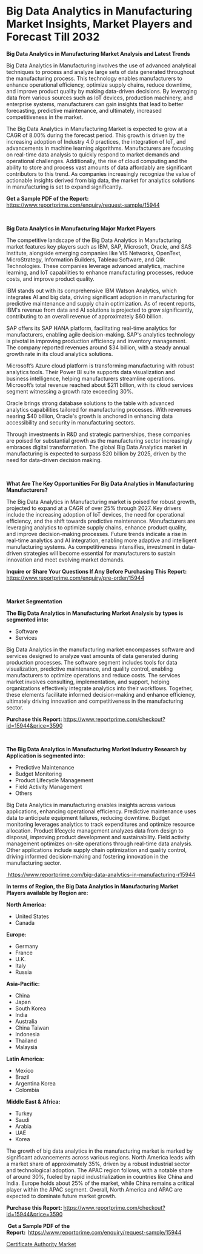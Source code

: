 <p><h1>Big Data Analytics in Manufacturing Market Insights, Market Players and Forecast Till 2032</h1></p><p><strong>Big Data Analytics in Manufacturing Market Analysis and Latest Trends</strong></p>
<p><p>Big Data Analytics in Manufacturing involves the use of advanced analytical techniques to process and analyze large sets of data generated throughout the manufacturing process. This technology enables manufacturers to enhance operational efficiency, optimize supply chains, reduce downtime, and improve product quality by making data-driven decisions. By leveraging data from various sources such as IoT devices, production machinery, and enterprise systems, manufacturers can gain insights that lead to better forecasting, predictive maintenance, and ultimately, increased competitiveness in the market.</p><p>The Big Data Analytics in Manufacturing Market is expected to grow at a CAGR of 8.00% during the forecast period. This growth is driven by the increasing adoption of Industry 4.0 practices, the integration of IoT, and advancements in machine learning algorithms. Manufacturers are focusing on real-time data analysis to quickly respond to market demands and operational challenges. Additionally, the rise of cloud computing and the ability to store and process vast amounts of data affordably are significant contributors to this trend. As companies increasingly recognize the value of actionable insights derived from big data, the market for analytics solutions in manufacturing is set to expand significantly.</p></p>
<p><strong>Get a Sample PDF of the Report:&nbsp;</strong> <a href="https://www.reportprime.com/enquiry/request-sample/15944?utm_campaign=2940&utm_medium=2&utm_source=Github&utm_content=ia&utm_term=20032025&utm_id=big-data-analytics-in-manufacturing">https://www.reportprime.com/enquiry/request-sample/15944</a></p>
<p>&nbsp;</p>
<p><strong>Big Data Analytics in Manufacturing Major Market Players</strong></p>
<p><p>The competitive landscape of the Big Data Analytics in Manufacturing market features key players such as IBM, SAP, Microsoft, Oracle, and SAS Institute, alongside emerging companies like VIS Networks, OpenText, MicroStrategy, Information Builders, Tableau Software, and Qlik Technologies. These companies leverage advanced analytics, machine learning, and IoT capabilities to enhance manufacturing processes, reduce costs, and improve product quality.</p><p>IBM stands out with its comprehensive IBM Watson Analytics, which integrates AI and big data, driving significant adoption in manufacturing for predictive maintenance and supply chain optimization. As of recent reports, IBM's revenue from data and AI solutions is projected to grow significantly, contributing to an overall revenue of approximately $60 billion.</p><p>SAP offers its SAP HANA platform, facilitating real-time analytics for manufacturers, enabling agile decision-making. SAP's analytics technology is pivotal in improving production efficiency and inventory management. The company reported revenues around $34 billion, with a steady annual growth rate in its cloud analytics solutions.</p><p>Microsoft’s Azure cloud platform is transforming manufacturing with robust analytics tools. Their Power BI suite supports data visualization and business intelligence, helping manufacturers streamline operations. Microsoft’s total revenue reached about $211 billion, with its cloud services segment witnessing a growth rate exceeding 30%.</p><p>Oracle brings strong database solutions to the table with advanced analytics capabilities tailored for manufacturing processes. With revenues nearing $40 billion, Oracle's growth is anchored in enhancing data accessibility and security in manufacturing sectors.</p><p>Through investments in R&D and strategic partnerships, these companies are poised for substantial growth as the manufacturing sector increasingly embraces digital transformation. The global Big Data Analytics market in manufacturing is expected to surpass $20 billion by 2025, driven by the need for data-driven decision making.</p></p>
<p>&nbsp;</p>
<p><strong>What Are The Key Opportunities For Big Data Analytics in Manufacturing Manufacturers?</strong></p>
<p><p>The Big Data Analytics in Manufacturing market is poised for robust growth, projected to expand at a CAGR of over 25% through 2027. Key drivers include the increasing adoption of IoT devices, the need for operational efficiency, and the shift towards predictive maintenance. Manufacturers are leveraging analytics to optimize supply chains, enhance product quality, and improve decision-making processes. Future trends indicate a rise in real-time analytics and AI integration, enabling more adaptive and intelligent manufacturing systems. As competitiveness intensifies, investment in data-driven strategies will become essential for manufacturers to sustain innovation and meet evolving market demands.</p></p>
<p><strong>Inquire or Share Your Questions If Any Before Purchasing This Report:</strong> <a href="https://www.reportprime.com/enquiry/pre-order/15944?utm_campaign=2940&utm_medium=2&utm_source=Github&utm_content=ia&utm_term=20032025&utm_id=big-data-analytics-in-manufacturing">https://www.reportprime.com/enquiry/pre-order/15944</a></p>
<p>&nbsp;</p>
<p><strong>Market Segmentation</strong></p>
<p><strong>The Big Data Analytics in Manufacturing Market Analysis by types is segmented into:</strong></p>
<p><ul><li>Software</li><li>Services</li></ul></p>
<p><p>Big Data Analytics in the manufacturing market encompasses software and services designed to analyze vast amounts of data generated during production processes. The software segment includes tools for data visualization, predictive maintenance, and quality control, enabling manufacturers to optimize operations and reduce costs. The services market involves consulting, implementation, and support, helping organizations effectively integrate analytics into their workflows. Together, these elements facilitate informed decision-making and enhance efficiency, ultimately driving innovation and competitiveness in the manufacturing sector.</p></p>
<p><strong>Purchase this Report:&nbsp;</strong><a href="https://www.reportprime.com/checkout?id=15944&price=3590&utm_campaign=2940&utm_medium=2&utm_source=Github&utm_content=ia&utm_term=20032025&utm_id=big-data-analytics-in-manufacturing">https://www.reportprime.com/checkout?id=15944&price=3590</a></p>
<p>&nbsp;</p>
<p><strong>The Big Data Analytics in Manufacturing Market Industry Research by Application is segmented into:</strong></p>
<p><ul><li>Predictive Maintenance</li><li>Budget Monitoring</li><li>Product Lifecycle Management</li><li>Field Activity Management</li><li>Others</li></ul></p>
<p><p>Big Data Analytics in manufacturing enables insights across various applications, enhancing operational efficiency. Predictive maintenance uses data to anticipate equipment failures, reducing downtime. Budget monitoring leverages analytics to track expenditures and optimize resource allocation. Product lifecycle management analyzes data from design to disposal, improving product development and sustainability. Field activity management optimizes on-site operations through real-time data analysis. Other applications include supply chain optimization and quality control, driving informed decision-making and fostering innovation in the manufacturing sector.</p></p>
<p><a href="https://www.reportprime.com/big-data-analytics-in-manufacturing-r15944?utm_campaign=2940&utm_medium=2&utm_source=Github&utm_content=ia&utm_term=20032025&utm_id=big-data-analytics-in-manufacturing">&nbsp;https://www.reportprime.com/big-data-analytics-in-manufacturing-r15944</a></p>
<p><strong>In terms of Region, the Big Data Analytics in Manufacturing Market Players available by Region are:</strong></p>
<p>
    <p> <strong> North America: </strong>
        <ul>
            <li>United States</li>
            <li>Canada</li>
        </ul>
        </p> 
    <p> <strong> Europe: </strong>
        <ul>
            <li>Germany</li>
            <li>France</li>
            <li>U.K.</li>
            <li>Italy</li>
            <li>Russia</li>
        </ul>
        </p> 
    <p> <strong> Asia-Pacific: </strong>
        <ul>
            <li>China</li>
            <li>Japan</li>
            <li>South Korea</li>
            <li>India</li>
            <li>Australia</li>
            <li>China Taiwan</li>
            <li>Indonesia</li>
            <li>Thailand</li>
            <li>Malaysia</li>
        </ul>
        </p> 
    <p> <strong> Latin America: </strong>
        <ul>
            <li>Mexico</li>
            <li>Brazil</li>
            <li>Argentina Korea</li>
            <li>Colombia</li>
        </ul>
        </p> 
    <p> <strong> Middle East & Africa: </strong>
        <ul>
            <li>Turkey</li>
            <li>Saudi</li>
            <li>Arabia</li>
            <li>UAE</li>
            <li>Korea</li>
        </ul>
    </p>
    </p>
<p><p>The growth of big data analytics in the manufacturing market is marked by significant advancements across various regions. North America leads with a market share of approximately 35%, driven by a robust industrial sector and technological adoption. The APAC region follows, with a notable share of around 30%, fueled by rapid industrialization in countries like China and India. Europe holds about 25% of the market, while China remains a critical player within the APAC segment. Overall, North America and APAC are expected to dominate future market growth.</p></p>
<p><strong>Purchase this Report: </strong><a href="https://www.reportprime.com/checkout?id=15944&price=3590&utm_campaign=2940&utm_medium=2&utm_source=Github&utm_content=ia&utm_term=20032025&utm_id=big-data-analytics-in-manufacturing">https://www.reportprime.com/checkout?id=15944&price=3590</a></p>
<p>&nbsp;<strong>Get a Sample PDF of the Report:&nbsp;&nbsp;</strong><a href="https://www.reportprime.com/enquiry/request-sample/15944?utm_campaign=2940&utm_medium=2&utm_source=Github&utm_content=ia&utm_term=20032025&utm_id=big-data-analytics-in-manufacturing">https://www.reportprime.com/enquiry/request-sample/15944</a></p>
<p><strong></strong></p>
<p><p><a href="https://github.com/koskasislo39/Market-Research-Report-List-1/blob/main/certificate-authority-market.md?utm_campaign=2940&utm_medium=2&utm_source=Github&utm_content=ia&utm_term=20032025&utm_id=big-data-analytics-in-manufacturing">Certificate Authority Market</a></p></p>